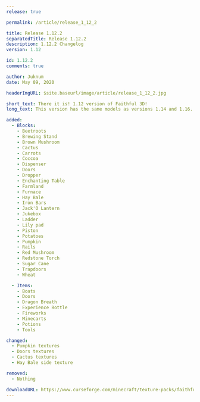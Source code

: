```yaml
---
release: true

permalink: /article/release_1_12_2

title: Release 1.12.2
separatedTitle: Release 1.12.2
description: 1.12.2 Changelog
version: 1.12

id: 1.12.2
comments: true

author: Juknum
date: May 09, 2020

headerImgURL: $site.baseurl/image/article/release_1_12_2.jpg

short_text: There it is! 1.12 version of Faithful 3D!
long_text: This version has the same models as versions 1.14 and 1.16. Some textures of Faithful x32 1.12 have been changed to fit the models. <strong>Huge thanks to RobertR11 who started to port our add-on to earlier versions of Minecraft.</strong>

added:
  - Blocks:
    - Beetroots
    - Brewing Stand
    - Brown Mushroom
    - Cactus
    - Carrots
    - Coccoa
    - Dispenser
    - Doors
    - Dropper
    - Enchanting Table
    - Farmland
    - Furnace
    - Hay Bale
    - Iron Bars
    - Jack'O Lantern
    - Jukebox
    - Ladder
    - Lily pad
    - Piston
    - Potatoes
    - Pumpkin
    - Rails
    - Red Mushroom
    - Redstone Torch
    - Sugar Cane
    - Trapdoors
    - Wheat

  - Items:
    - Boats
    - Doors
    - Dragon Breath
    - Experience Bottle
    - Fireworks
    - Minecarts
    - Potions
    - Tools

changed:
  - Pumpkin textures
  - Doors textures
  - Cactus textures
  - Hay Bale side texture

removed:
  - Nothing

downloadURL: https://www.curseforge.com/minecraft/texture-packs/faithful-3d/files/2952547
---
```

